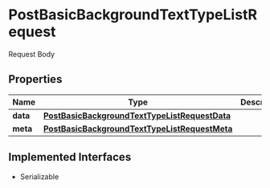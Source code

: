 

# PostBasicBackgroundTextTypeListRequest

Request Body

## Properties

Name | Type | Description | Notes
------------ | ------------- | ------------- | -------------
**data** | [**PostBasicBackgroundTextTypeListRequestData**](PostBasicBackgroundTextTypeListRequestData.md) |  | 
**meta** | [**PostBasicBackgroundTextTypeListRequestMeta**](PostBasicBackgroundTextTypeListRequestMeta.md) |  |  [optional]


## Implemented Interfaces

* Serializable


